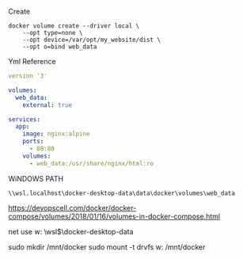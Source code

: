 

Create
```shell
docker volume create --driver local \
    --opt type=none \
    --opt device=/var/opt/my_website/dist \
    --opt o=bind web_data
```
Yml Reference
```yml
version '3'

volumes:
  web_data:
    external: true

services:
  app:
    image: nginx:alpine
    ports:
      - 80:80
    volumes:
      - web_data:/usr/share/nginx/html:ro
```
WiNDOWS PATH
```shell
\\wsl.localhost\docker-desktop-data\data\docker\volumes\web_data
```


https://devopscell.com/docker/docker-compose/volumes/2018/01/16/volumes-in-docker-compose.html


net use w: \\wsl$\docker-desktop-data

sudo mkdir /mnt/docker
sudo mount -t drvfs w: /mnt/docker
